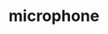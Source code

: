 ---
layout: objects
title: microphone
emoji: microphone
permalink: 🎤.html
image: assets/img/3moji/microphone.png
---